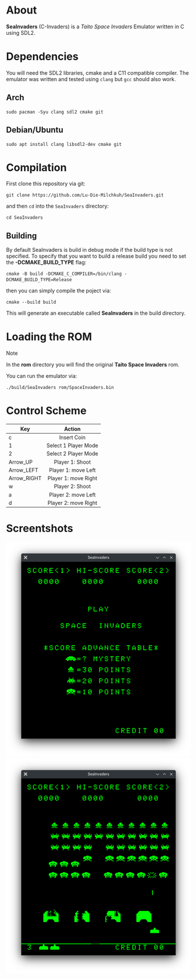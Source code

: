 # About

**SeaInvaders** (C-Invaders) is a _Taito Space Invaders_ Emulator written in C using SDL2.

# Dependencies

You will need the SDL2 libraries, cmake and a C11 compatible compiler. The emulator was written and tested using `clang` but `gcc` should also work.

## Arch

```shell
sudo pacman -Syu clang sdl2 cmake git
```

## Debian/Ubuntu

```shell
sudo apt install clang libsdl2-dev cmake git
```

# Compilation

First clone this repository via git:

```shell
git clone https://github.com/Lu-Die-Milchkuh/SeaInvaders.git
```

and then `cd` into the `SeaInvaders` directory:

```shell
cd SeaInvaders
```

## Building

By default SeaInvaders is build in debug mode if the build type is not specified. To specify that you want to build a release build you need to set the **-DCMAKE_BUILD_TYPE** flag:

```shell
cmake -B build -DCMAKE_C_COMPILER=/bin/clang -DCMAKE_BUILD_TYPE=Release
```

then you can simply compile the poject via:

```shell
cmake --build build
```

This will generate an executable called **SeaInvaders** in the build directory.

# Loading the ROM

> [!Note]
> In the **rom** directory you will find the original **Taito Space Invaders** rom.

You can run the emulator via:

```shell
./build/SeaInvaders rom/SpaceInvaders.bin
```

# Control Scheme

| Key         |        Action        |
| ----------- | :------------------: |
| c           |     Insert Coin      |
| 1           | Select 1 Player Mode |
| 2           | Select 2 Player Mode |
| Arrow_UP    |   Player 1: Shoot    |
| Arrow_LEFT  | Player 1: move Left  |
| Arrow_RIGHT | Player 1: move Right |
| w           |   Player 2: Shoot    |
| a           | Player 2: move Left  |
| d           | Player 2: move Right |

# Screentshots

![Space Invaders Mainscreen](/screenshots/screen_0.png)
![Space Invaders in Action](/screenshots/screen_1.png)
